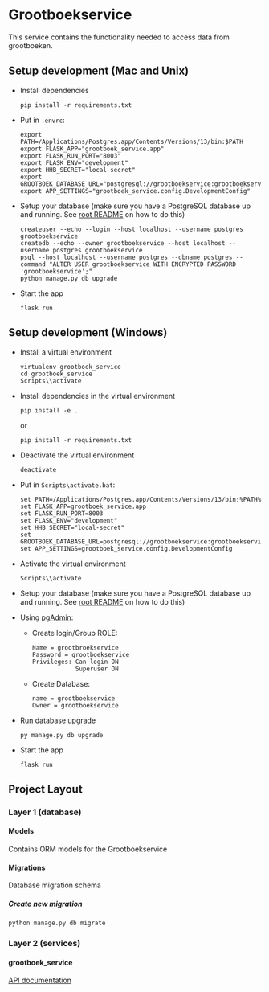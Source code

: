 # Grootboekservice
This service contains the functionality needed to access data from grootboeken.
 
## Setup development (Mac and Unix)
- Install dependencies
    ```shell
    pip install -r requirements.txt
    ```

- Put in `.envrc`:
    ```shell
    export PATH=/Applications/Postgres.app/Contents/Versions/13/bin:$PATH
    export FLASK_APP="grootboek_service.app"
    export FLASK_RUN_PORT="8003"
    export FLASK_ENV="development"
    export HHB_SECRET="local-secret"
    export GROOTBOEK_DATABASE_URL="postgresql://grootboekservice:grootboekservice@localhost/grootboekservice"
    export APP_SETTINGS="grootboek_service.config.DevelopmentConfig"
    ```

- Setup your database (make sure you have a PostgreSQL database up and running. See [root README](../../README.md) on how to do this)
    ```shell
    createuser --echo --login --host localhost --username postgres grootboekservice
    createdb --echo --owner grootboekservice --host localhost --username postgres grootboekservice
    psql --host localhost --username postgres --dbname postgres --command "ALTER USER grootboekservice WITH ENCRYPTED PASSWORD 'grootboekservice';"
    python manage.py db upgrade
    ```

- Start the app
    ```shell script
    flask run
    ```

## Setup development (Windows)
- Install a virtual environment

    ```shell
    virtualenv grootboek_service
    cd grootboek_service
    Scripts\\activate
    ```

- Install dependencies in the virtual environment
    ```shell
    pip install -e .
    ```
    or
    ```shell
    pip install -r requirements.txt
    ```

- Deactivate the virtual environment
    ```shell
    deactivate
    ```

- Put in `Scripts\activate.bat`:
    ```shell
    set PATH=/Applications/Postgres.app/Contents/Versions/13/bin;%PATH%
    set FLASK_APP=grootboek_service.app
    set FLASK_RUN_PORT=8003
    set FLASK_ENV="development"
    set HHB_SECRET="local-secret"
    set GROOTBOEK_DATABASE_URL=postgresql://grootboekservice:grootboekservice@localhost/grootboekservice
    set APP_SETTINGS=grootboek_service.config.DevelopmentConfig
    ```

- Activate the virtual environment
    ```shell
    Scripts\\activate
    ```

- Setup your database (make sure you have a PostgreSQL database up and running. See [root README](../../README.md) on how to do this)

- Using [pgAdmin](https://www.pgadmin.org/):
  - Create login/Group ROLE:
    ```text
    Name = grootbroekservice
    Password = grootboekservice
    Privileges: Can login ON
                Superuser ON 
    ```
  - Create Database:
    ```text
    name = grootboekservice
    Owner = grootboekservice
    ```
    
- Run database upgrade
    ```shell
    py manage.py db upgrade
    ```

- Start the app
    ```shell script
    flask run
    ```

## Project Layout

### Layer 1 (database)

#### Models
Contains ORM models for the Grootboekservice

#### Migrations
Database migration schema

##### Create new migration
```shell script
python manage.py db migrate
```


### Layer 2 (services)

#### grootboek_service
[API documentation](docs/openapi.yaml)